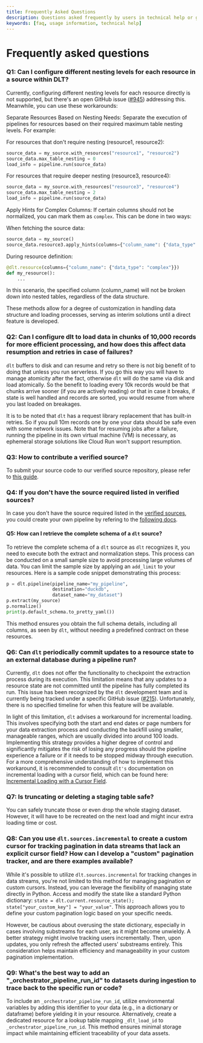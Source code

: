 ```yaml
---
title: Frequently Asked Questions
description: Questions asked frequently by users in technical help or github issues
keywords: [faq, usage information, technical help]
---
```


# Frequently asked questions

### Q1: Can I configure different nesting levels for each resource in a source within DLT?
Currently, configuring different nesting levels for each resource directly is not supported, but there's an open GitHub issue ([#945](https://github.com/dlt-hub/dlt/issues/945)) addressing this. Meanwhile, you can use these workarounds:

Separate Resources Based on Nesting Needs:
Separate the execution of pipelines for resources based on their required maximum table nesting levels. For example:

For resources that don't require nesting (resource1, resource2):

```py
source_data = my_source.with_resources("resource1", "resource2")
source_data.max_table_nesting = 0
load_info = pipeline.run(source_data)
```

For resources that require deeper nesting (resource3, resource4):

```py
source_data = my_source.with_resources("resource3", "resource4")
source_data.max_table_nesting = 2
load_info = pipeline.run(source_data)
```

Apply Hints for Complex Columns:
If certain columns should not be normalized, you can mark them as `complex`. This can be done in two ways:

When fetching the source data:

```py
source_data = my_source()
source_data.resource3.apply_hints(columns={"column_name": {"data_type": "complex"}})
```

During resource definition:

```py
@dlt.resource(columns={"column_name": {"data_type": "complex"}})
def my_resource():
    ...
```
In this scenario, the specified column (column_name) will not be broken down into nested tables, regardless of the data structure.

These methods allow for a degree of customization in handling data structure and loading processes, serving as interim solutions until a direct feature is developed.

### Q2: Can I configure dlt to load data in chunks of 10,000 records for more efficient processing, and how does this affect data resumption and retries in case of failures?

`dlt` buffers to disk and can resume and retry so there is not big benefit of to doing that unless you run serverless. If you go this way you will have to manage atomicity after the fact, otherwise `dlt` will do the same via disk and load atomically. So the benefit to loading every 10k records would be that chunks arrive sooner (if you are actively reading) or that in case it breaks, if state is well handled and records are sorted, you would resume from where you last loaded on breakages. 

It is to be noted that `dlt` has a request library replacement that has built-in retries. So if you pull 10m records one by one your data should be safe even with some network issues. Note that for resuming jobs after a failure, running the pipeline in its own virtual machine (VM) is necessary, as ephemeral storage solutions like Cloud Run won't support resumption.

### Q3: How to contribute a verified source?
To submit your source code to our verified source repository, please refer to [this guide](https://github.com/dlt-hub/verified-sources/blob/master/CONTRIBUTING.md).


### Q4: If you don't have the source required listed in verified sources?
In case you don't have the source required listed in the [verified sources](/docs/website/docs/dlt-ecosystem/verified-sources/), you could create your own pipeline by refering to the [following docs](https://dlthub.com/docs/walkthroughs/create-a-pipeline). 

#### Q5: How can I retrieve the complete schema of a `dlt` source?
To retrieve the complete schema of a `dlt` source as `dlt` recognizes it, you need to execute both the extract and normalization steps. This process can be conducted on a small sample size to avoid processing large volumes of data. You can limit the sample size by applying an `add_limit` to your resources. Here is a sample code snippet demonstrating this process:

```py
p = dlt.pipeline(pipeline_name="my_pipeline",
				 destination="duckdb",
				 dataset_name="my_dataset")
p.extract(my_source)
p.normalize()
print(p.default_schema.to_pretty_yaml())
```

This method ensures you obtain the full schema details, including all columns, as seen by `dlt`, without needing a predefined contract on these resources.

### Q6: Can `dlt` periodically commit updates to a resource state to an external database during a pipeline run?

Currently, `dlt` does not offer the functionality to checkpoint the extraction process during its execution. This limitation means that any updates to a resource state are not committed until the pipeline has fully completed its run. This issue has been recognized by the `dlt` development team and is currently being tracked under a specific GitHub issue ([#215](https://github.com/dlt-hub/dlt/issues/215)). Unfortunately, there is no specified timeline for when this feature will be available.

In light of this limitation, `dlt` advises a workaround for incremental loading. This involves specifying both the start and end dates or page numbers for your data extraction process and conducting the backfill using smaller, manageable ranges, which are usually divided into around 100 loads. Implementing this strategy provides a higher degree of control and significantly mitigates the risk of losing any progress should the pipeline experience a failure or if it needs to be stopped midway through execution. For a more comprehensive understanding of how to implement this workaround, it is recommended to consult `dlt's` documentation on incremental loading with a cursor field, which can be found here: [Incremental Loading with a Cursor Field](https://dlthub.com/docs/general-usage/incremental-loading#incremental-loading-with-a-cursor-field).

### Q7: Is truncating or deleting a staging table safe?
You can safely truncate those or even drop the whole staging dataset. However, it will have to be recreated on the next load and might incur extra loading time or cost.

### Q8: Can you use `dlt.sources.incremental` to create a custom cursor for tracking pagination in data streams that lack an explicit cursor field? How can I develop a "custom" pagination tracker, and are there examples available?
While it's possible to utilize `dlt.sources.incremental` for tracking changes in data streams, you're not limited to this method for managing pagination or custom cursors. Instead, you can leverage the flexibility of managing state directly in Python. Access and modify the state like a standard Python dictionary: `state = dlt.current.resource_state(); state["your_custom_key"] = "your_value"`. This approach allows you to define your custom pagination logic based on your specific needs.

However, be cautious about overusing the state dictionary, especially in cases involving substreams for each user, as it might become unwieldy. A better strategy might involve tracking users incrementally. Then, upon updates, you only refresh the affected users' substreams entirely. This consideration helps maintain efficiency and manageability in your custom pagination implementation.

### Q9: What's the best way to add an "_orchestrator_pipeline_run_id" to datasets during ingestion to trace back to the specific run or code?
To include an `_orchestrator_pipeline_run_id`, utilize environmental variables by adding this identifier to your data (e.g., in a dictionary or dataframe) before yielding it in your resource. Alternatively, create a dedicated resource for a lookup table mapping `_dlt_load_id` to `_orchestrator_pipeline_run_id`. This method ensures minimal storage impact while maintaining efficient traceability of your data assets.